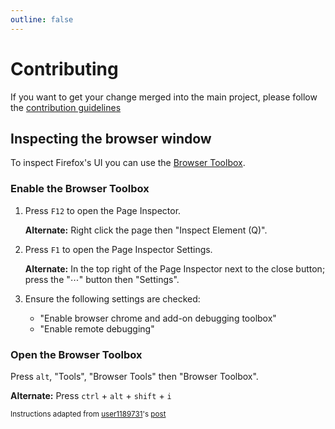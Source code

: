 ```yaml
---
outline: false
---
```


# Contributing

If you want to get your change merged into the main project, please follow the [contribution guidelines](https://github.com/cascadefox/cascade/blob/main/contributing.md)

## Inspecting the browser window

To inspect Firefox's UI you can use the [Browser Toolbox](https://developer.mozilla.org/en-US/docs/Tools/Browser_Toolbox).

### Enable the Browser Toolbox

1. Press `F12` to open the Page Inspector.

   **Alternate:** Right click the page then "Inspect Element (Q)".

2. Press `F1` to open the Page Inspector Settings.

   **Alternate:** In the top right of the Page Inspector next to the close button; press the "⋯" button then "Settings".

3. Ensure the following settings are checked:
   - "Enable browser chrome and add-on debugging toolbox"
   - "Enable remote debugging"

### Open the Browser Toolbox

Press `alt`, "Tools", "Browser Tools" then "Browser Toolbox".

**Alternate:** Press `ctrl` + `alt` + `shift` + `i`

<sub>Instructions adapted from [user1189731](https://superuser.com/users/1189731/user1189731)'s [post](https://superuser.com/a/1608642)</sub>
